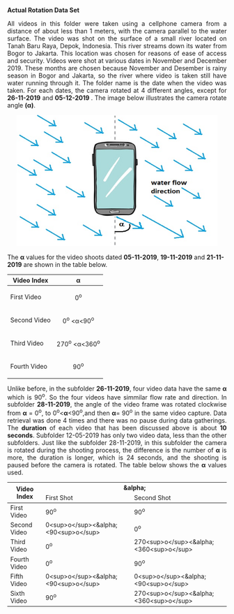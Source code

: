 <b> Actual Rotation Data Set </b>
<p align="justify">
All videos in this folder were taken using a cellphone camera from a distance of about less than 1 meters, with the camera parallel to
the water surface. The video was shot  on the surface of a small river located on Tanah Baru Raya, Depok, Indonesia. This river streams down its water from Bogor to  Jakarta.  This location was chosen for reasons of ease of access and security. Videos were shot at various dates in November and December 2019. These months are chosen because November and Desember is rainy season in Bogor and Jakarta,  so  the  river  where  video is taken still have water running through it. The folder name is the date when the video was taken.
For each dates, the camera rotated at 4 different angles, except for <b>26-11-2019</b> and <b> 05-12-2019 </b>. The image below illustrates the camera rotate angle <b>(&alpha;)</b>.
 </p>

<p align="center">
  <img width="460" height="300" src="https://github.com/BenSirenden/Open-Channel-Water-Flow-Video/blob/main/images/water%20direction.jpg">
</p>

<p>
 The <b>&alpha;</b> values for the video shoots dated <b>05-11-2019</b>, <b>19-11-2019</b> and <b>21-11-2019</b> are shown in the table below.
</p>
 
 <table align="center">
  <thead>
    <tr>
       <th><b>Video Index</b></th>
       <th><b>&alpha;</b></th>
     </tr>
  </thead>
 <tbody>
  <tr>
    <td class="tg-0pky">First Video</td>
    <td class="tg-0pky"><p align="center"> 0<sup>o</sup> </p></td>
  </tr>
  <tr>
    <td class="tg-0pky">Second Video</td>
   <td class="tg-0pky"><p align="center"> 0<sup>o</sup> <&alpha;<90<sup>o</sup> </p></td>
  </tr>
  <tr>
    <td class="tg-0pky">Third Video</td>
    <td class="tg-c3ow"><p align="center">270<sup>o</sup> <&alpha;<360<sup>o</sup></p></td>
  </tr>
  <tr>
    <td class="tg-0pky">Fourth Video</td>
    <td class="tg-c3ow"><p align="center">90<sup>o</sup></p></td>
  </tr>
 </tbody>
 </table>
 
 
<p align="justify">
Unlike before, in the subfolder <b>26-11-2019</b>, four video data have the same <b>&alpha;</b> which is 90<sup>o</sup>. So the four videos have simmilar flow rate and direction. In subfolder <b>28-11-2019</b>, the angle of the video frame was rotated clockwise from <b>α</b> = 0<sup>o</sup>, to 0<sup>o</sup><<b>α</b><90<sup>o</sup>,and then <b>α</b>= 90<sup>o</sup> in the same video capture. Data retrieval  was  done  4  times and there was no pause during data gatherings. The <b>duration</b> of each video that has been discussed above is about <b>10 seconds</b>. Subfolder 12-05-2019 has only two video data, less than the other subfolders. Just like the subfolder 28-11-2019, in this subfolder the camera is rotated during the shooting process, the difference is the number of <b>α</b> is more, the duration is longer, which is 24 seconds, and the shooting is paused before the camera is rotated. The table below shows the <b>α</b> values used.
 </p>
 
<table align="center">
<thead>
  <tr>
    <th class="tg-c3ow" rowspan="2">Video Index</th>
    <th class="tg-c3ow" colspan="2">&amp;alpha;</th>
  </tr>
  <tr>
    <td class="tg-c3ow">First Shot</td>
    <td class="tg-c3ow">Second Shot</td>
  </tr>
</thead>
<tbody>
  <tr>
    <td class="tg-0pky">First Video</td>
    <td class="tg-c3ow">90<sup>o</sup></td>
    <td class="tg-c3ow">90<sup>o</sup></td>
  </tr>
  <tr>
    <td class="tg-0pky">Second Video</td>
    <td class="tg-c3ow">0&lt;sup&gt;o&lt;/sup&gt;&lt;&amp;alpha;&lt;90&lt;sup&gt;o&lt;/sup&gt;</td>
    <td class="tg-c3ow">0<sup>o</sup></td>
  </tr>
  <tr>
    <td class="tg-0pky">Third Video</td>
    <td class="tg-c3ow">0<sup>o</sup></td>
    <td class="tg-c3ow">270&lt;sup&gt;o&lt;/sup&gt;&lt;&amp;alpha;&lt;360&lt;sup&gt;o&lt;/sup&gt;</td>
  </tr>
  <tr>
    <td class="tg-0pky">Fourth Video</td>
    <td class="tg-c3ow">0<sup>o</sup></td>
    <td class="tg-c3ow">90<sup>o</sup></td>
  </tr>
  <tr>
    <td class="tg-0lax">Fifth Video</td>
    <td class="tg-baqh">0&lt;sup&gt;o&lt;/sup&gt;&lt;&amp;alpha;&lt;90&lt;sup&gt;o&lt;/sup&gt;</td>
    <td class="tg-baqh">0&lt;sup&gt;o&lt;/sup&gt;&lt;&amp;alpha;&lt;90&lt;sup&gt;o&lt;/sup&gt;</td>
  </tr>
  <tr>
    <td class="tg-0lax">Sixth Video</td>
    <td class="tg-baqh">90<sup>o</sup></td>
    <td class="tg-baqh">270&lt;sup&gt;o&lt;/sup&gt;&lt;&amp;alpha;&lt;360&lt;sup&gt;o&lt;/sup&gt;</td>
  </tr>
</tbody>
</table>

